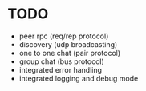 TODO
=====

- peer rpc (req/rep protocol)
- discovery (udp broadcasting)
- one to one chat (pair protocol)
- group chat (bus protocol)
- integrated error handling
- integrated logging and debug mode

